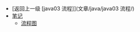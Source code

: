 - [返回上一级 [java03 流程]](文章/java/java03 流程/)
- [笔记](文章/java/java03%20流程/笔记/)
  - [流程图](文章/java/java03%20流程/笔记/流程图.md)
